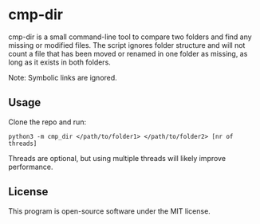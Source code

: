 # cmp-dir

cmp-dir is a small command-line tool to compare two folders and find any missing or modified files. The script ignores folder structure and will not count a file that has been moved or renamed in one folder as missing, as long as it exists in both folders.

Note: Symbolic links are ignored.

## Usage

Clone the repo and run:

```
python3 -m cmp_dir </path/to/folder1> </path/to/folder2> [nr of threads]
```

Threads are optional, but using multiple threads will likely improve performance.

## License

This program is open-source software under the MIT license.
